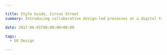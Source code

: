 ```yaml
---

title: Style Guide, Circus Street
summary: Introducing collaborative design-led processes at a digital training startup

date: 2017-06-01T00:00:00+00:00

tags: 
  - UX Design

---
```

